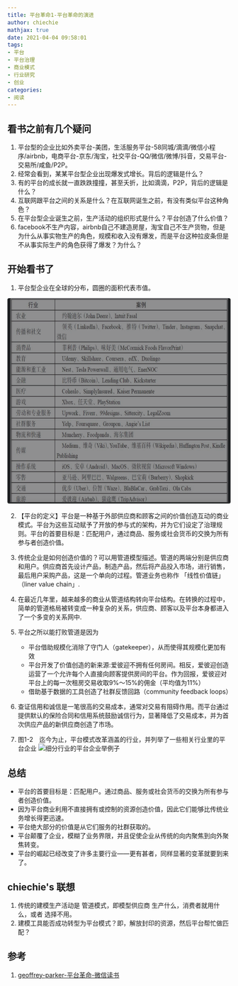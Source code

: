 ```yaml
---
title: 平台革命1-平台革命的演进
author: chiechie
mathjax: true
date: 2021-04-04 09:58:01
tags: 
- 平台
- 平台治理
- 商业模式
- 行业研究
- 创业
categories: 
- 阅读
---
```


## 看书之前有几个疑问

1. 平台型的企业比如外卖平台-美团，生活服务平台-58同城/滴滴/微信小程序/airbnb，电商平台-京东/淘宝，社交平台-QQ/微信/微博/抖音，交易平台-交易所/咸鱼/P2P。
2. 经常会看到，某某平台型企业出现爆发式增长。背后的逻辑是什么？
3. 有的平台的成长就一直跌跌撞撞，甚至夭折，比如滴滴，P2P，背后的逻辑是什么？
4. 互联网跟平台之间的关系是什么？在互联网诞生之前，有没有类似平台这种角色？
5. 在平台型企业诞生之前，生产活动的组织形式是什么？平台创造了什么价值？
6. facebook不生产内容，airbnb自己不建造房屋，淘宝自己不生产货物，但是为什么从事实物生产的角色，规模和收入没有爆发，而是平台这种拉皮条但是不从事实际生产的角色获得了爆发？为什么？

## 开始看书了

1. 平台型企业在全球的分布，圆圈的面积代表市值。

![平台组织在全球的分布](img.png)

2. 【平台的定义】平台是一种基于外部供应商和顾客之间的价值创造互动的商业模式。平台为这些互动赋予了开放的参与式的架构，并为它们设定了治理规则。平台的首要目标是：匹配用户，通过商品、服务或社会货币的交换为所有参与者创造价值。

3. 传统企业是如何创造价值的？可以用管道模型描述。管道的两端分别是供应商和用户。供应商首先设计产品，制造产品，然后将产品投入市场，进行销售，最后用户采购产品，这是一个单向的过程。管道业务也称作 「线性价值链」（liner value chain」.

4. 在最近几年里，越来越多的商业从管道结构转向平台结构。在转换的过程中，简单的管道格局被转变成一种复杂的关系，供应商、顾客以及平台本身都进入了一个多变的关系网中.

5. 平台之所以能打败管道是因为
   - 平台借助规模化消除了守门人（gatekeeper），从而使得其规模化更加有效
   - 平台开发了价值创造的新来源:爱彼迎不拥有任何房间。相反，爱彼迎创造运营了一个允许每个人直接向顾客提供房间的平台。作为回报，爱彼迎对平台上的每一次租房交易收取9%～15%的佣金（平均值为11%）
    - 借助基于数据的工具创造了社群反馈回路（community feedback loops）
6. 查证信用和诚信是一笔很高的交易成本，通常对交易有阻碍作用。而平台通过提供默认的保险合同和信用系统鼓励诚信行为，显著降低了交易成本，并为首次供应产品的新供应商创造了市场。

7. 图1-2　迄今为止，平台模式改革涵盖的行业，并列举了一些相关行业里的平台企业
![细分行业的平台企业举例子](platform_companies.png)



## 总结

- 平台的首要目标是：匹配用户。通过商品、服务或社会货币的交换为所有参与者创造价值。
- 因为平台商业利用不直接拥有或控制的资源创造价值，因此它们能够比传统业务增长得更迅速。
- 平台绝大部分的价值是从它们服务的社群获取的。
- 平台颠覆了企业，模糊了业务界限，并且促使企业从传统的向内聚焦到向外聚焦转变。
- 平台的崛起已经改变了许多主要行业——更有甚者，同样显著的变革就要到来了。


## chiechie's 联想

1. 传统的建模生产活动是 管道模式，即模型供应商 生产什么，消费者就用什么，或者 选择不用。
2. 建模工具能否成功转型为平台模式？即，解放封印的资源，然后平台帮忙做匹配？



## 参考
1. [geoffrey-parker-平台革命-微信读书](https://weread.qq.com/web/reader/e5332f00811e2cc6cg015c02)

